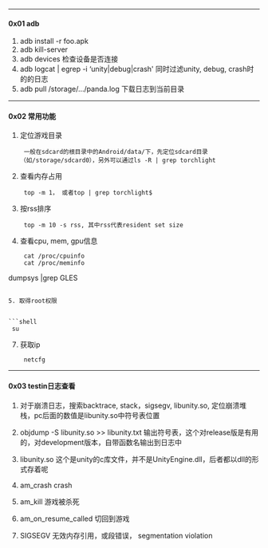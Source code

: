 

---
#### 0x01 adb
1. adb install -r foo.apk
2. adb kill-server
3. adb devices  检查设备是否连接
4. adb logcat | egrep -i ‘unity|debug|crash'   同时过滤unity, debug, crash时的的日志
5. adb pull /storage/…/panda.log    下载日志到当前目录



---
#### 0x02 常用功能

1. 定位游戏目录

   ```shell
    一般在sdcard的根目录中的Android/data/下，先定位sdcard目录（如/storage/sdcard0），另外可以通过ls -R | grep torchlight
   ```
   
2. 查看内存占用

   ```shell
    top -m 1， 或者top | grep torchlight$
   ```
   
3. 按rss排序

   ```shell
    top -m 10 -s rss, 其中rss代表resident set size
   ```
   
4. 查看cpu, mem, gpu信息
        
   ```shell
    cat /proc/cpuinfo
    cat /proc/meminfo
 dumpsys |grep GLES
  ```
  
5. 取得root权限
        
   
```shell
   su
  ```
  
7. 获取ip

   ```shell
    netcfg
   ```

---
#### 0x03 testin日志查看

1. 对于崩溃日志，搜索backtrace, stack，sigsegv, libunity.so, 定位崩溃堆栈，pc后面的数值是libunity.so中符号表位置
2. objdump -S libunity.so >> libunity.txt  输出符号表，这个对release版是有用的，对development版本，自带函数名输出到日志中
3. libunity.so          这个是unity的c库文件，并不是UnityEngine.dll，后者都以dll的形式存着呢

1. am_crash             crash
2. am_kill              游戏被杀死
3. am_on_resume_called  切回到游戏

1. SIGSEGV    无效内存引用，或段错误， segmentation violation